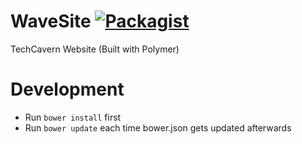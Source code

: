 WaveSite [![Packagist](https://img.shields.io/badge/license-MIT-blue.svg)](https://github.com/TechCavern/WaveSite/blob/master/license.md)
==============

TechCavern Website (Built with Polymer)

Development
============

- Run `bower install` first
- Run `bower update` each time bower.json gets updated afterwards
